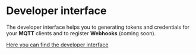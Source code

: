 # Developer interface

The developer interface helps you to generating tokens and credentials for your **MQTT** clients and to register **Webhooks** (coming soon).

<!-- todo: Picture -->

[Here you can find the developer interface](https://klingl.me/admin/test)
